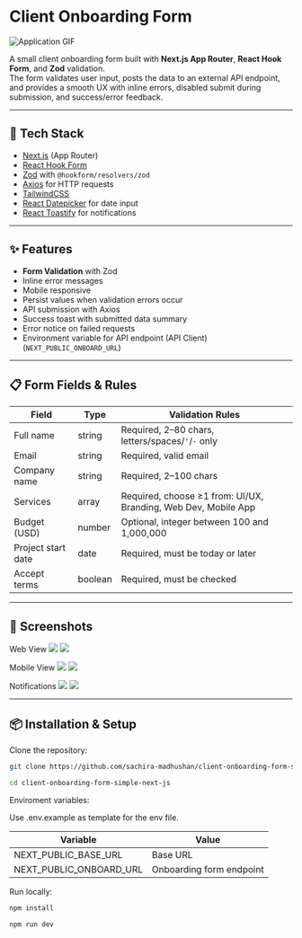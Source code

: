 # Client Onboarding Form  

![Application GIF](https://upload.wikimedia.org/wikipedia/commons/8/8e/Nextjs-logo.svg)  


A small client onboarding form built with **Next.js App Router**, **React Hook Form**, and **Zod** validation.  
The form validates user input, posts the data to an external API endpoint, and provides a smooth UX with inline errors, disabled submit during submission, and success/error feedback.

---

## 🚀 Tech Stack
- [Next.js](https://nextjs.org/) (App Router)
- [React Hook Form](https://react-hook-form.com/)
- [Zod](https://zod.dev/) with `@hookform/resolvers/zod`
- [Axios](https://axios-http.com/) for HTTP requests
- [TailwindCSS](https://tailwindcss.com/)
- [React Datepicker](https://reactdatepicker.com/) for date input
- [React Toastify](https://fkhadra.github.io/react-toastify/) for notifications

---

## ✨ Features
- **Form Validation** with Zod
- Inline error messages
- Mobile responsive
- Persist values when validation errors occur
- API submission with Axios
- Success toast with submitted data summary
- Error notice on failed requests
- Environment variable for API endpoint (API Client) (`NEXT_PUBLIC_ONBOARD_URL`)

---

## 📋 Form Fields & Rules
| Field              | Type     | Validation Rules                                                                 |
|--------------------|----------|----------------------------------------------------------------------------------|
| Full name          | string   | Required, 2–80 chars, letters/spaces/`'`/`-` only                                |
| Email              | string   | Required, valid email                                                            |
| Company name       | string   | Required, 2–100 chars                                                            |
| Services           | array    | Required, choose ≥1 from: UI/UX, Branding, Web Dev, Mobile App                   |
| Budget (USD)       | number   | Optional, integer between 100 and 1,000,000                                      |
| Project start date | date     | Required, must be today or later                                                 |
| Accept terms       | boolean  | Required, must be checked                                                        |

---

## 🚀 Screenshots

Web View
<img src="https://raw.githubusercontent.com/sachira-madhushan/client-onboarding-form-simple-next-js/refs/heads/feature/client-onboarding-form/public/form_fields.png">
<img src="https://raw.githubusercontent.com/sachira-madhushan/client-onboarding-form-simple-next-js/refs/heads/feature/client-onboarding-form/public/validations.png">

Mobile View
<img src="https://raw.githubusercontent.com/sachira-madhushan/client-onboarding-form-simple-next-js/refs/heads/feature/client-onboarding-form/public/mobile_form_fields.png">
<img src="https://raw.githubusercontent.com/sachira-madhushan/client-onboarding-form-simple-next-js/refs/heads/feature/client-onboarding-form/public/mobile_validations.png">

Notifications
<img src="https://raw.githubusercontent.com/sachira-madhushan/client-onboarding-form-simple-next-js/refs/heads/feature/client-onboarding-form/public/success.PNG">
<img src="https://raw.githubusercontent.com/sachira-madhushan/client-onboarding-form-simple-next-js/refs/heads/feature/client-onboarding-form/public/error.PNG">

---
## 📦 Installation & Setup

Clone the repository:

```bash
git clone https://github.com/sachira-madhushan/client-onboarding-form-simple-next-js.git

cd client-onboarding-form-simple-next-js
```

Enviroment variables:

Use .env.example as template for the env file.

| Variable              | Value     | 
|--------------------|----------|
| NEXT_PUBLIC_BASE_URL          | Base URL   |
| NEXT_PUBLIC_ONBOARD_URL              | Onboarding form endpoint   |


Run locally:

```bash
npm install

npm run dev
```
